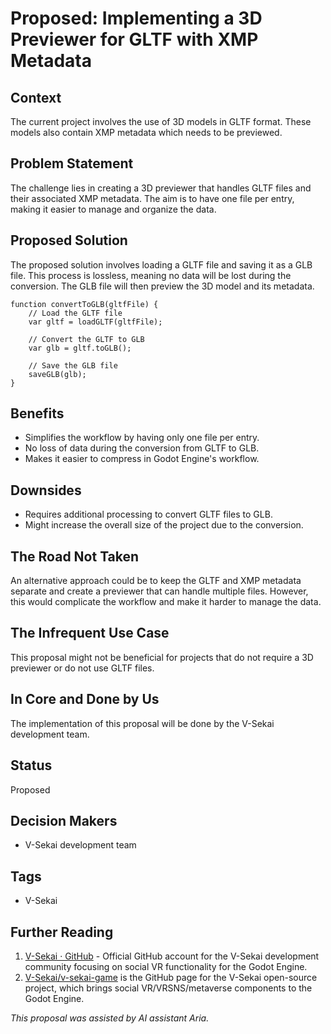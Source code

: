 # Proposed: Implementing a 3D Previewer for GLTF with XMP Metadata

## Context

The current project involves the use of 3D models in GLTF format. These models also contain XMP metadata which needs to be previewed.

## Problem Statement

The challenge lies in creating a 3D previewer that handles GLTF files and their associated XMP metadata. The aim is to have one file per entry, making it easier to manage and organize the data.

## Proposed Solution

The proposed solution involves loading a GLTF file and saving it as a GLB file. This process is lossless, meaning no data will be lost during the conversion. The GLB file will then preview the 3D model and its metadata.

```pseudo
function convertToGLB(gltfFile) {
    // Load the GLTF file
    var gltf = loadGLTF(gltfFile);

    // Convert the GLTF to GLB
    var glb = gltf.toGLB();

    // Save the GLB file
    saveGLB(glb);
}
```

## Benefits

- Simplifies the workflow by having only one file per entry.
- No loss of data during the conversion from GLTF to GLB.
- Makes it easier to compress in Godot Engine's workflow.

## Downsides

- Requires additional processing to convert GLTF files to GLB.
- Might increase the overall size of the project due to the conversion.

## The Road Not Taken

An alternative approach could be to keep the GLTF and XMP metadata separate and create a previewer that can handle multiple files. However, this would complicate the workflow and make it harder to manage the data.

## The Infrequent Use Case

This proposal might not be beneficial for projects that do not require a 3D previewer or do not use GLTF files.

## In Core and Done by Us

The implementation of this proposal will be done by the V-Sekai development team.

## Status

Proposed

## Decision Makers

- V-Sekai development team

## Tags

- V-Sekai

## Further Reading

1. [V-Sekai · GitHub](https://github.com/v-sekai) - Official GitHub account for the V-Sekai development community focusing on social VR functionality for the Godot Engine.
2. [V-Sekai/v-sekai-game](https://github.com/v-sekai/v-sekai-game) is the GitHub page for the V-Sekai open-source project, which brings social VR/VRSNS/metaverse components to the Godot Engine.

_This proposal was assisted by AI assistant Aria._
